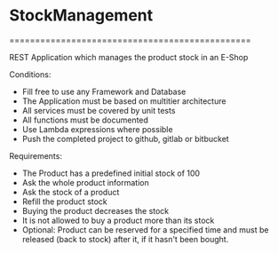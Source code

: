 # StockManagement
===============================================

REST Application which manages the product stock in an E-Shop

Conditions:

* Fill free to use any Framework and Database
* The Application must be based on multitier architecture
* All services must be covered by unit tests
* All functions must be documented
* Use Lambda expressions where possible
* Push the completed project to github, gitlab or bitbucket

Requirements:

* The Product has a predefined initial stock of 100
* Ask the whole product information
* Ask the stock of a product
* Refill the product stock
* Buying the product decreases the stock
* It is not allowed to buy a product more than its stock
* Optional: Product can be reserved for a specified time and must be released (back to stock) after it, if it hasn't been bought.



